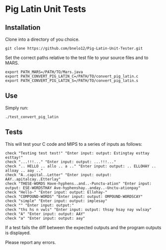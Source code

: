 # Pig Latin Unit Tests

## Installation
Clone into a directory of you choice.

`git clone https://github.com/bnelo12/Pig-Latin-Unit-Tester.git`

Set the correct paths relative to the test file to your source files and to MARS.

```
export PATH_MARS=/PATH/TO/Mars.java  
export PATH_CONVERT_PIG_LATIN_C=/PATH/TO/convert_pig_latin.c  
export PATH_CONVERT_PIG_LATIN_S=/PATH/TO/convert_pig_latin.s  
```

## Use
Simply run:

`./test_convert_pig_latin`

## Tests
This will test your C code and MIPS to a series of inputs as follows:

```
check "Testing test test!" "Enter input: output: Estingtay esttay esttay!"
check "...!!!..." "Enter input: output: ...!!!..."
check ".. HELLO .. allo .. a .." "Enter input: output: .. ELLOHAY .. alloay .. aay .."
check "A..capital..Letter" "Enter input: output: AAY..apitalcay..Etterlay"
check "THESE-WORDS Have-hyphens..and..-Punctu-ation" "Enter input: output: ESE-WORDSTHAY Ave-hyphenshay..anday..-Unctu-ationpay"
check "Hello-" "Enter input: output: Ellohay-"
check "COMPOUND-WORDS" "Enter input: output: OMPOUND-WORDSCAY"
check "simple" "Enter input: output: implesay"
check "" "Enter input: output:"
check "ths hs n vwls" "Enter input: output: thsay hsay nay vwlsay"
check "A" "Enter input: output: AAY"
check "a" "Enter input: output: aay"
```

If a test fails the diff between the expected outputs and the program outputs is displayed.

Please report any errors.
